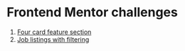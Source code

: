 # Frontend Mentor challenges

1. [Four card feature section](https://github.com/edburtnieks/frontend-mentor/tree/four-card-feature-section)
2. [Job listings with filtering](https://github.com/edburtnieks/frontend-mentor/tree/job-listings-with-filtering)
